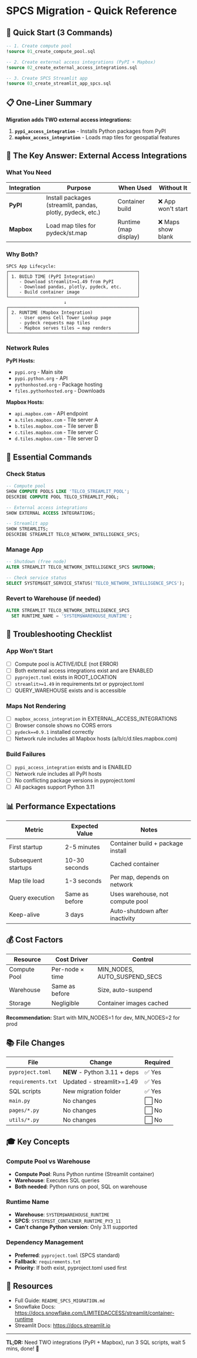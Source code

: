 # SPCS Migration - Quick Reference

## 🚀 Quick Start (3 Commands)

```sql
-- 1. Create compute pool
!source 01_create_compute_pool.sql

-- 2. Create external access integrations (PyPI + Mapbox)
!source 02_create_external_access_integrations.sql

-- 3. Create SPCS Streamlit app
!source 03_create_streamlit_app_spcs.sql
```

## 📋 One-Liner Summary

**Migration adds TWO external access integrations:**
1. **`pypi_access_integration`** - Installs Python packages from PyPI
2. **`mapbox_access_integration`** - Loads map tiles for geospatial features

## 🎯 The Key Answer: External Access Integrations

### What You Need

| Integration | Purpose | When Used | Without It |
|-------------|---------|-----------|------------|
| **PyPI** | Install packages (streamlit, pandas, plotly, pydeck, etc.) | Container build | ❌ App won't start |
| **Mapbox** | Load map tiles for pydeck/st.map | Runtime (map display) | ❌ Maps show blank |

### Why Both?

```
SPCS App Lifecycle:
┌─────────────────────────────────────────────────┐
│ 1. BUILD TIME (PyPI Integration)                │
│    - Download streamlit>=1.49 from PyPI         │
│    - Download pandas, plotly, pydeck, etc.      │
│    - Build container image                      │
└─────────────────────────────────────────────────┘
                      ↓
┌─────────────────────────────────────────────────┐
│ 2. RUNTIME (Mapbox Integration)                 │
│    - User opens Cell Tower Lookup page          │
│    - pydeck requests map tiles                  │
│    - Mapbox serves tiles → map renders          │
└─────────────────────────────────────────────────┘
```

### Network Rules

**PyPI Hosts:**
- `pypi.org` - Main site
- `pypi.python.org` - API
- `pythonhosted.org` - Package hosting
- `files.pythonhosted.org` - Downloads

**Mapbox Hosts:**
- `api.mapbox.com` - API endpoint
- `a.tiles.mapbox.com` - Tile server A
- `b.tiles.mapbox.com` - Tile server B
- `c.tiles.mapbox.com` - Tile server C
- `d.tiles.mapbox.com` - Tile server D

## 🔧 Essential Commands

### Check Status
```sql
-- Compute pool
SHOW COMPUTE POOLS LIKE 'TELCO_STREAMLIT_POOL';
DESCRIBE COMPUTE POOL TELCO_STREAMLIT_POOL;

-- External access integrations
SHOW EXTERNAL ACCESS INTEGRATIONS;

-- Streamlit app
SHOW STREAMLITS;
DESCRIBE STREAMLIT TELCO_NETWORK_INTELLIGENCE_SPCS;
```

### Manage App
```sql
-- Shutdown (free node)
ALTER STREAMLIT TELCO_NETWORK_INTELLIGENCE_SPCS SHUTDOWN;

-- Check service status
SELECT SYSTEM$GET_SERVICE_STATUS('TELCO_NETWORK_INTELLIGENCE_SPCS');
```

### Revert to Warehouse (if needed)
```sql
ALTER STREAMLIT TELCO_NETWORK_INTELLIGENCE_SPCS
  SET RUNTIME_NAME = 'SYSTEM$WAREHOUSE_RUNTIME';
```

## 🐛 Troubleshooting Checklist

### App Won't Start
- [ ] Compute pool is ACTIVE/IDLE (not ERROR)
- [ ] Both external access integrations exist and are ENABLED
- [ ] `pyproject.toml` exists in ROOT_LOCATION
- [ ] `streamlit>=1.49` in requirements.txt or pyproject.toml
- [ ] QUERY_WAREHOUSE exists and is accessible

### Maps Not Rendering
- [ ] `mapbox_access_integration` in EXTERNAL_ACCESS_INTEGRATIONS
- [ ] Browser console shows no CORS errors
- [ ] `pydeck==0.9.1` installed correctly
- [ ] Network rule includes all Mapbox hosts (a/b/c/d.tiles.mapbox.com)

### Build Failures
- [ ] `pypi_access_integration` exists and is ENABLED
- [ ] Network rule includes all PyPI hosts
- [ ] No conflicting package versions in pyproject.toml
- [ ] All packages support Python 3.11

## 📊 Performance Expectations

| Metric | Expected Value | Notes |
|--------|---------------|-------|
| First startup | 2-5 minutes | Container build + package install |
| Subsequent startups | 10-30 seconds | Cached container |
| Map tile load | 1-3 seconds | Per map, depends on network |
| Query execution | Same as before | Uses warehouse, not compute pool |
| Keep-alive | 3 days | Auto-shutdown after inactivity |

## 💰 Cost Factors

| Resource | Cost Driver | Control |
|----------|-------------|---------|
| Compute Pool | Per-node × time | MIN_NODES, AUTO_SUSPEND_SECS |
| Warehouse | Same as before | Size, auto-suspend |
| Storage | Negligible | Container images cached |

**Recommendation:** Start with MIN_NODES=1 for dev, MIN_NODES=2 for prod

## 📚 File Changes

| File | Change | Required |
|------|--------|----------|
| `pyproject.toml` | **NEW** - Python 3.11 + deps | ✅ Yes |
| `requirements.txt` | Updated - streamlit>=1.49 | ✅ Yes |
| SQL scripts | New migration folder | ✅ Yes |
| `main.py` | No changes | ⬜ No |
| `pages/*.py` | No changes | ⬜ No |
| `utils/*.py` | No changes | ⬜ No |

## 🎓 Key Concepts

### Compute Pool vs Warehouse
- **Compute Pool**: Runs Python runtime (Streamlit container)
- **Warehouse**: Executes SQL queries
- **Both needed**: Python runs on pool, SQL on warehouse

### Runtime Name
- **Warehouse**: `SYSTEM$WAREHOUSE_RUNTIME`
- **SPCS**: `SYSTEM$ST_CONTAINER_RUNTIME_PY3_11`
- **Can't change Python version**: Only 3.11 supported

### Dependency Management
- **Preferred**: `pyproject.toml` (SPCS standard)
- **Fallback**: `requirements.txt`
- **Priority**: If both exist, pyproject.toml used first

## 🔗 Resources

- Full Guide: `README_SPCS_MIGRATION.md`
- Snowflake Docs: https://docs.snowflake.com/LIMITEDACCESS/streamlit/container-runtime
- Streamlit Docs: https://docs.streamlit.io

---

**TL;DR:** Need TWO integrations (PyPI + Mapbox), run 3 SQL scripts, wait 5 mins, done! 🎉
